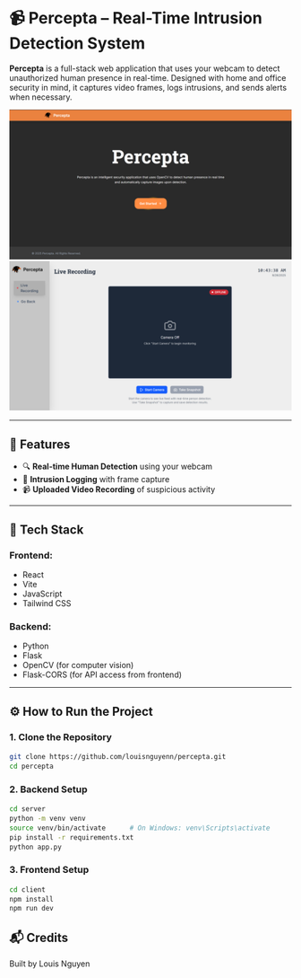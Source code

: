 # 📹 Percepta – Real-Time Intrusion Detection System

**Percepta** is a full-stack web application that uses your webcam to detect unauthorized human presence in real-time. Designed with home and office security in mind, it captures video frames, logs intrusions, and sends alerts when necessary.

<img src="docs/images/percepta.png">
<img src="docs/images/dashboard.png">

---

## 🚀 Features

- 🔍 **Real-time Human Detection** using your webcam
- 🎯 **Intrusion Logging** with frame capture
- 📹 **Uploaded Video Recording** of suspicious activity

---

## 🧠 Tech Stack

### Frontend:
- React
- Vite
- JavaScript
- Tailwind CSS

### Backend:
- Python
- Flask
- OpenCV (for computer vision)
- Flask-CORS (for API access from frontend)

---

## ⚙️ How to Run the Project

### 1. Clone the Repository

```bash
git clone https://github.com/louisnguyenn/percepta.git
cd percepta
```

### 2. Backend Setup
```bash
cd server
python -m venv venv
source venv/bin/activate      # On Windows: venv\Scripts\activate
pip install -r requirements.txt
python app.py
```

### 3. Frontend Setup
```bash
cd client
npm install
npm run dev
```

## 📬 Credits
Built by Louis Nguyen
